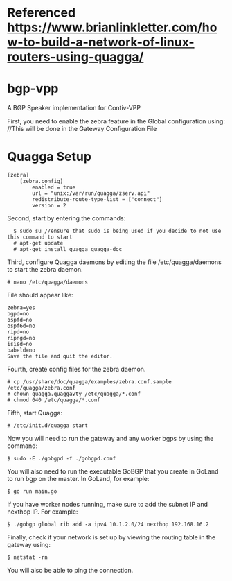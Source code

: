 # Referenced https://www.brianlinkletter.com/how-to-build-a-network-of-linux-routers-using-quagga/

# bgp-vpp
A BGP Speaker implementation for Contiv-VPP

First, you need to enable the zebra feature in the Global configuration using:
//This will be done in the Gateway Configuration File

# Quagga Setup
```
[zebra]
    [zebra.config]
        enabled = true
        url = "unix:/var/run/quagga/zserv.api"
        redistribute-route-type-list = ["connect"]
        version = 2
```
Second, start by entering the commands:
```
  $ sudo su //ensure that sudo is being used if you decide to not use this command to start
  # apt-get update
  # apt-get install quagga quagga-doc
```
Third, configure Quagga daemons by editing the file /etc/quagga/daemons to start the zebra daemon.
```
# nano /etc/quagga/daemons
```
File should appear like:
```
zebra=yes
bgpd=no
ospfd=no
ospf6d=no
ripd=no
ripngd=no
isisd=no
babeld=no
Save the file and quit the editor.
```
Fourth, create config files for the zebra daemon.
```
# cp /usr/share/doc/quagga/examples/zebra.conf.sample /etc/quagga/zebra.conf
# chown quagga.quaggavty /etc/quagga/*.conf
# chmod 640 /etc/quagga/*.conf
```
Fifth, start Quagga:
```
# /etc/init.d/quagga start
```
Now you will need to run the gateway and any worker bgps by using the command:
```
$ sudo -E ./gobgpd -f ./gobgpd.conf
```
You will also need to run the executable GoBGP that you create in GoLand to run bgp on the master. In GoLand, for example:
```
$ go run main.go
```
If you have worker nodes running, make sure to add the subnet IP and nexthop IP. For example:
```
$ ./gobgp global rib add -a ipv4 10.1.2.0/24 nexthop 192.168.16.2
```
Finally, check if your network is set up by viewing the routing table in the gateway using:
```
$ netstat -rn
```
You will also be able to ping the connection.
